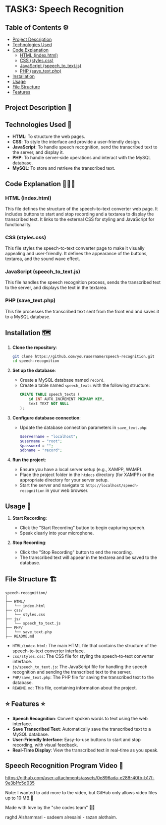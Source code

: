 # TASK3: Speech Recognition


## Table of Contents ⚙️
- [Project Description](#project-description)
- [Technologies Used](#technologies-used)
- [Code Explanation](#code-explanation)
  - [HTML (index.html)](#html-indexhtml)
  - [CSS (styles.css)](#css-stylescss)
  - [JavaScript (speech_to_text.js)](#javascript-speech_to_textjs)
  - [PHP (save_text.php)](#php-save_textphp)
- [Installation](#installation)
- [Usage](#usage)
- [File Structure](#file-structure)
- [Features](#features)

## Project Description 📝


## Technologies Used 🔧

- **HTML**: To structure the web pages.
- **CSS**: To style the interface and provide a user-friendly design.
- **JavaScript**: To handle speech recognition, send the transcribed text to the server, and display it.
- **PHP**: To handle server-side operations and interact with the MySQL database.
- **MySQL**: To store and retrieve the transcribed text.

## Code Explanation 👩🏻‍🏫

### HTML (index.html)

This file defines the structure of the speech-to-text converter web page. It includes buttons to start and stop recording and a textarea to display the transcribed text. It links to the external CSS for styling and JavaScript for functionality.

### CSS (styles.css)

This file styles the speech-to-text converter page to make it visually appealing and user-friendly. It defines the appearance of the buttons, textarea, and the sound wave effect.

### JavaScript (speech_to_text.js)

This file handles the speech recognition process, sends the transcribed text to the server, and displays the text in the textarea.

### PHP (save_text.php)

This file processes the transcribed text sent from the front end and saves it to a MySQL database.

## Installation 🗺️

1. **Clone the repository**:
    ```sh
    git clone https://github.com/yourusername/speech-recognition.git
    cd speech-recognition
    ```

2. **Set up the database**:
    - Create a MySQL database named `record`.
    - Create a table named `speech_texts` with the following structure:
        ```sql
        CREATE TABLE speech_texts (
            id INT AUTO_INCREMENT PRIMARY KEY,
            text TEXT NOT NULL
        );
        ```

3. **Configure database connection**:
    - Update the database connection parameters in `save_text.php`:
        ```php
        $servername = "localhost";
        $username = "root";
        $password = "";
        $dbname = "record";
        ```

4. **Run the project**:
    - Ensure you have a local server setup (e.g., XAMPP, WAMP).
    - Place the project folder in the `htdocs` directory (for XAMPP) or the appropriate directory for your server setup.
    - Start the server and navigate to `http://localhost/speech-recognition` in your web browser.

## Usage 🤖

1. **Start Recording**:
    - Click the "Start Recording" button to begin capturing speech.
    - Speak clearly into your microphone.

2. **Stop Recording**:
    - Click the "Stop Recording" button to end the recording.
    - The transcribed text will appear in the textarea and be saved to the database.

## File Structure 🏗️

```
speech-recognition/
│
├── HTML/
│   └── index.html
├── css/
│   └── styles.css
├── js/
│   └── speech_to_text.js
├── PHP/
│   └── save_text.php
├── README.md
```

- `HTML/index.html`: The main HTML file that contains the structure of the speech-to-text converter interface.
- `css/styles.css`: The CSS file for styling the speech-to-text converter interface.
- `js/speech_to_text.js`: The JavaScript file for handling the speech recognition and sending the transcribed text to the server.
- `PHP/save_text.php`: The PHP file for saving the transcribed text to the database.
- `README.md`: This file, containing information about the project.

## ⭐️ Features ⭐️

- **Speech Recognition**: Convert spoken words to text using the web interface.
- **Save Transcribed Text**: Automatically save the transcribed text to a MySQL database.
- **User-Friendly Interface**: Easy-to-use buttons to start and stop recording, with visual feedback.
- **Real-Time Display**: View the transcribed text in real-time as you speak.

##  Speech Recognition Program Video 🎥
https://github.com/user-attachments/assets/0e896ada-e288-40fb-b17f-9e3b1fc5d035

Note: I wanted to add more to the video, but GitHub only allows video files up to 10 MB.🥲

Made with love by the "she codes team" 🤍😄


raghd Alshammari - sadeem alresaini - razan alothaim.
